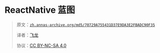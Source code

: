 # ReactNative 蓝图

> 原文：[`zh.annas-archive.org/md5/70729A755431D37E9DA3E2FBADC90F35`](https://zh.annas-archive.org/md5/70729A755431D37E9DA3E2FBADC90F35)
> 
> 译者：[飞龙](https://github.com/wizardforcel)
> 
> 协议：[CC BY-NC-SA 4.0](http://creativecommons.org/licenses/by-nc-sa/4.0/)